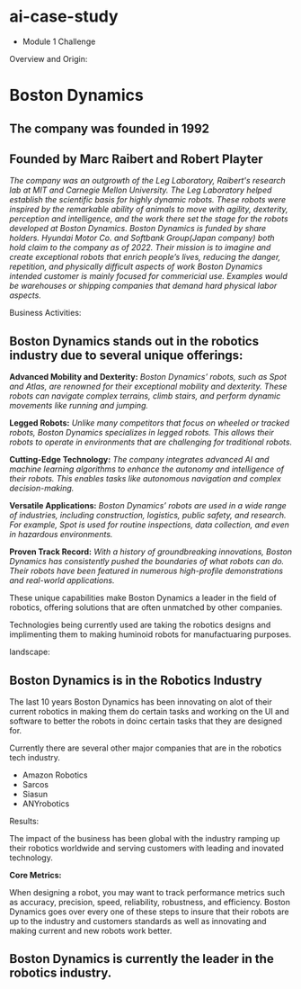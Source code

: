 # ai-case-study
- Module 1 Challenge

Overview and Origin:

# Boston Dynamics
## The company was founded in 1992
## Founded by Marc Raibert and Robert Playter
_The company was an outgrowth of the Leg Laboratory, Raibert's research lab at MIT and Carnegie Mellon University. The Leg Laboratory helped establish the scientific basis for highly dynamic robots. These robots were inspired by the remarkable ability of animals to move with agility, dexterity, perception and intelligence, and the work there set the stage for the robots developed at Boston Dynamics.
Boston Dynamics is funded by share holders. Hyundai Motor Co. and Softbank Group(Japan company) both hold claim to the company as of 2022.
Their mission is to imagine and create exceptional robots that enrich people’s lives, reducing the danger, repetition, and physically difficult aspects of work
Boston Dynamics intended customer is mainly focused for commericial use. Examples would be warehouses or shipping companies that demand hard physical labor aspects._

Business Activities:

## Boston Dynamics stands out in the robotics industry due to several unique offerings:
**Advanced Mobility and Dexterity:**
_Boston Dynamics’ robots, such as Spot and Atlas, are renowned for their exceptional mobility and dexterity. These robots can navigate complex terrains, climb stairs, and perform dynamic movements like running and jumping.<br/>_

**Legged Robots:**
_Unlike many competitors that focus on wheeled or tracked robots, Boston Dynamics specializes in legged robots. This allows their robots to operate in environments that are challenging for traditional robots.<br/>_

**Cutting-Edge Technology:**
_The company integrates advanced AI and machine learning algorithms to enhance the autonomy and intelligence of their robots. This enables tasks like autonomous navigation and complex decision-making.<br/>_

**Versatile Applications:**
_Boston Dynamics’ robots are used in a wide range of industries, including construction, logistics, public safety, and research. For example, Spot is used for routine inspections, data collection, and even in hazardous environments.<br/>_

**Proven Track Record:**
_With a history of groundbreaking innovations, Boston Dynamics has consistently pushed the boundaries of what robots can do. Their robots have been featured in numerous high-profile demonstrations and real-world applications.<br/>_

These unique capabilities make Boston Dynamics a leader in the field of robotics, offering solutions that are often unmatched by other companies.

Technologies being currently used are taking the robotics designs and implimenting them to making huminoid robots for manufactuaring purposes.

landscape:

## Boston Dynamics is in the Robotics Industry

The last 10 years Boston Dynamics has been innovating on alot of their current robotics in making them do certain tasks and working on the UI and software to better the robots in doinc certain tasks that they are designed for.

Currently there are several other major companies that are in the robotics tech industry.
* Amazon Robotics
* Sarcos
* Siasun
* ANYrobotics

Results:

The impact of the business has been global with the industry ramping up their robotics worldwide and serving customers with leading and inovated technology.

**Core Metrics:**

When designing a robot, you may want to track performance metrics such as accuracy, precision, speed, reliability, robustness, and efficiency.
Boston Dynamics goes over every one of these steps to insure that their robots are up to the industry and customers standards as well as innovating and making current and new robots work better.

## Boston Dynamics is currently the leader in the robotics industry.









